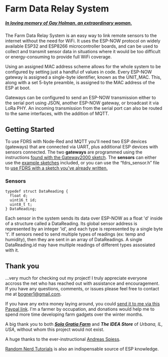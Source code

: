 # Farm Data Relay System
##### [***In loving memory of Gay Holman, an extraordinary woman.***](https://www.facebook.com/CFECI/posts/2967989419953119) #####

The Farm Data Relay System is an easy way to link remote sensors to the internet without the need for WiFi. It uses the ESP-NOW protocol on widely available ESP32 and ESP8266 microcontroller boards, and can be used to collect and transmit sensor data in situations where it would be too difficult or energy-consuming to provide full WiFi coverage. 

Using an assigned MAC address scheme allows for the whole system to be configured by setting just a handful of values in code.  Every ESP-NOW gateway is assigned a single-byte identifier, known as the UNIT_MAC. This, along with a set 5-byte preamble, is assigned to the MAC address of the ESP at boot. 

Gateways can be configured to send an ESP-NOW transmission either to the serial port using JSON, another ESP-NOW gateway, or broadcast it via LoRa PHY. An incoming transmission from the serial port can also be routed to the same interfaces, with the addition of MQTT.

## Getting Started
To use FDRS with Node-Red and MQTT you'll need two ESP devices (gateways) that are connected via UART, plus additional ESP devices with sensors connected.
The two **gateways** are programmed using the instructions [found with the Gateway2000 sketch](https://github.com/timmbogner/Farm-Data-Relay-System/tree/main/FDRS_Gateway2000). 
The **sensors** can either use the [example sketches](https://github.com/timmbogner/Farm-Data-Relay-System/tree/main/Sensors) included, or you can use the “fdrs_sensor.h” file to [use FDRS with a sketch you’ve already written.](https://github.com/timmbogner/Farm-Data-Relay-System/tree/main/FDRS_Sensor2000)

### Sensors
```
typedef struct DataReading {
  float d;
  uint16_t id;
  uint8_t t;
} DataReading;
```
Each sensor in the system sends its data over ESP-NOW as a float 'd' inside of a structure called a DataReading. Its global sensor address is represented by an integer 'id', and each type is represented by a single byte 't'.  If sensors need to send multiple types of readings (ex: temp and humidity), then they are sent in an array of DataReadings. A single DataReading.id may have multiple readings of different types assosiated with it. 

## Thank you
...very much for checking out my project! I truly appreciate everyone accross the net who has reached out with assistance and encouragement. If you have any questions, comments, or issues please feel free to contact me at bogner1@gmail.com.

If you have any extra money laying around, you could [send it to me via this Paypal link](https://www.paypal.com/donate/?business=F2MYGWWTGG5PN&no_recurring=0&item_name=Anything+helps%21&currency_code=USD). I'm a farmer by occupation, and donations would help me to spend more time developing farm gadgets over the winter months. 

A big thank you to both [***Sola Gratia Farm***](https://www.solagratiacsa.com/) and ***The IDEA Store*** of *Urbana, IL, USA*, without whom this project would not exist.

A huge thanks to the ever-instructional [Andreas Spiess](https://www.youtube.com/channel/UCu7_D0o48KbfhpEohoP7YSQ).
  
[Random Nerd Tutorials](https://randomnerdtutorials.com/) is also an indispensable source of ESP knowledge.






